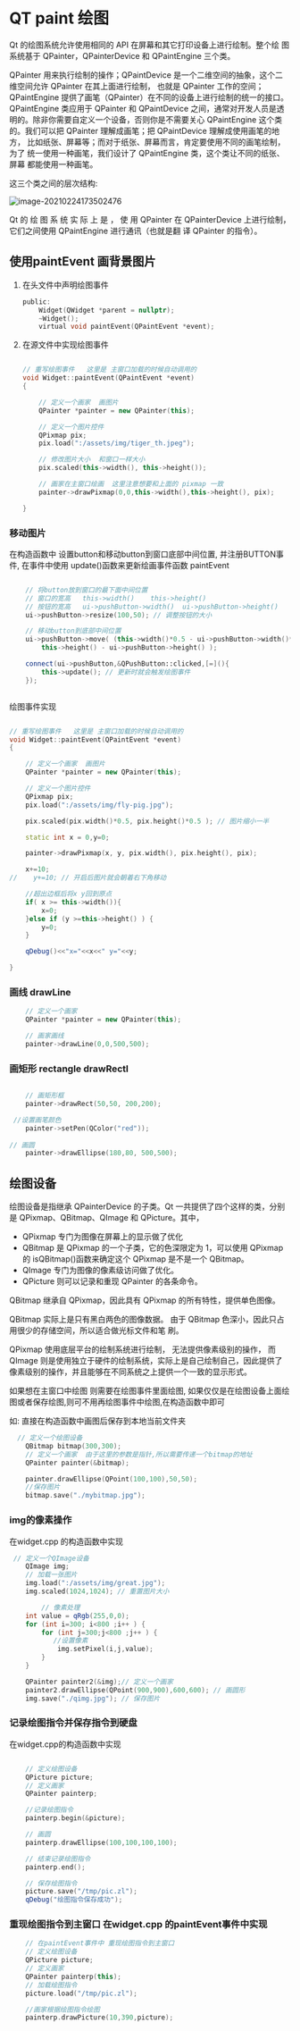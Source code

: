 # QT  paint 绘图

Qt 的绘图系统允许使用相同的 API 在屏幕和其它打印设备上进行绘制。整个绘 图系统基于 QPainter，QPainterDevice 和 QPaintEngine 三个类。

QPainter 用来执行绘制的操作；QPaintDevice 是一个二维空间的抽象，这个二 维空间允许 QPainter 在其上面进行绘制， 也就是 QPainter 工作的空间； QPaintEngine 提供了画笔（QPainter）在不同的设备上进行绘制的统一的接口。 QPaintEngine 类应用于 QPainter 和 QPaintDevice 之间，通常对开发人员是透 明的。除非你需要自定义一个设备，否则你是不需要关心 QPaintEngine 这个类 的。我们可以把 QPainter 理解成画笔；把 QPaintDevice 理解成使用画笔的地方， 比如纸张、屏幕等；而对于纸张、屏幕而言，肯定要使用不同的画笔绘制，为了 统一使用一种画笔，我们设计了 QPaintEngine 类，这个类让不同的纸张、屏幕 都能使用一种画笔。

这三个类之间的层次结构:

![image-20210224173502476](./docs/painter0.png)



Qt 的 绘 图 系 统 实 际 上 是 ， 使 用 QPainter 在 QPainterDevice 上进行绘制，它们之间使用 QPaintEngine 进行通讯（也就是翻 译 QPainter 的指令）。



## 使用paintEvent 画背景图片



1. 在头文件中声明绘图事件

   ~~~h
   public:
       Widget(QWidget *parent = nullptr);
       ~Widget();
       virtual void paintEvent(QPaintEvent *event);
   ~~~

   

2. 在源文件中实现绘图事件

   ~~~cpp
   
   // 重写绘图事件   这里是 主窗口加载的时候自动调用的
   void Widget::paintEvent(QPaintEvent *event)
   {
   
       // 定义一个画家  画图片
       QPainter *painter = new QPainter(this);
   
       // 定义一个图片控件
       QPixmap pix;
       pix.load(":/assets/img/tiger_th.jpeg");
   
       // 修改图片大小  和窗口一样大小
       pix.scaled(this->width(), this->height());
   
       // 画家在主窗口绘画  这里注意想要和上面的 pixmap 一致
       painter->drawPixmap(0,0,this->width(),this->height(), pix);
   
   }
   
   ~~~



### 移动图片

在构造函数中 设置button和移动button到窗口底部中间位置, 并注册BUTTON事件,  在事件中使用 update()函数来更新绘画事件函数 paintEvent

~~~cpp

    // 将button放到窗口的最下面中间位置
    // 窗口的宽高   this->width()    this->height()
    // 按钮的宽高   ui->pushButton->width()  ui->pushButton->height()
    ui->pushButton->resize(100,50); // 调整按钮的大小

    // 移动button到底部中间位置
    ui->pushButton->move( (this->width()*0.5 - ui->pushButton->width()*0.5),\
        this->height() - ui->pushButton->height() );

    connect(ui->pushButton,&QPushButton::clicked,[=](){
        this->update(); // 更新时就会触发绘图事件
    });



~~~

绘图事件实现

~~~cpp

// 重写绘图事件   这里是 主窗口加载的时候自动调用的
void Widget::paintEvent(QPaintEvent *event)
{

    // 定义一个画家  画图片
    QPainter *painter = new QPainter(this);

    // 定义一个图片控件
    QPixmap pix;
    pix.load(":/assets/img/fly-pig.jpg");

    pix.scaled(pix.width()*0.5, pix.height()*0.5 ); // 图片缩小一半

    static int x = 0,y=0;

    painter->drawPixmap(x, y, pix.width(), pix.height(), pix);

    x+=10;
//    y+=10; // 开启后图片就会朝着右下角移动

    //超出边框后将x y回到原点
    if( x >= this->width()){
        x=0;
    }else if (y >=this->height() ) {
        y=0;
    }

    qDebug()<<"x="<<x<<" y="<<y;

}

~~~





###  画线 drawLine



```cpp
    // 定义一个画家 
    QPainter *painter = new QPainter(this);

    // 画家画线
    painter->drawLine(0,0,500,500);
```



### 画矩形 rectangle         drawRectl

~~~cpp

    // 画矩形框
    painter->drawRect(50,50, 200,200);

~~~



~~~cpp
 //设置画笔颜色
    painter->setPen(QColor("red"));
 
// 画圆
    painter->drawEllipse(180,80, 500,500);

~~~





## 绘图设备

绘图设备是指继承 QPainterDevice 的子类。Qt 一共提供了四个这样的类，分别 是 QPixmap、QBitmap、QImage 和 QPicture。其中， 

- QPixmap 专门为图像在屏幕上的显示做了优化 
- QBitmap 是 QPixmap 的一个子类，它的色深限定为 1，可以使用 QPixmap 的 isQBitmap()函数来确定这个 QPixmap 是不是一个 QBitmap。 
- QImage 专门为图像的像素级访问做了优化。 
- QPicture 则可以记录和重现 QPainter 的各条命令。



QBitmap 继承自 QPixmap，因此具有 QPixmap 的所有特性，提供单色图像。

QBitmap 实际上是只有黑白两色的图像数据。 由于 QBitmap 色深小，因此只占用很少的存储空间，所以适合做光标文件和笔 刷。



QPixmap 使用底层平台的绘制系统进行绘制， 无法提供像素级别的操作， 而 QImage 则是使用独立于硬件的绘制系统，实际上是自己绘制自己，因此提供了 像素级别的操作，并且能够在不同系统之上提供一个一致的显示形式。



如果想在主窗口中绘图  则需要在绘图事件里面绘图,  如果仅仅是在绘图设备上面绘图或者保存绘图,则可不用再绘图事件中绘图,在构造函数中即可



如: 直接在构造函数中画图后保存到本地当前文件夹

~~~cpp
  // 定义一个绘图设备
    QBitmap bitmap(300,300);
    // 定义一个画家  由于这里的参数是指针,所以需要传递一个bitmap的地址
    QPainter painter(&bitmap);

    painter.drawEllipse(QPoint(100,100),50,50);
    //保存图片
    bitmap.save("./mybitmap.jpg");

~~~



### img的像素操作

在widget.cpp 的构造函数中实现

~~~cpp
 // 定义一个QImage设备
    QImage img;
    // 加载一张图片
    img.load(":/assets/img/great.jpg");
    img.scaled(1024,1024); // 重置图片大小

		// 像素处理
    int value = qRgb(255,0,0);
    for (int i=300; i<800 ;i++ ) {
        for (int j=300;j<800 ;j++ ) {
           //设置像素
            img.setPixel(i,j,value);
        }
    }

    QPainter painter2(&img);// 定义一个画家
    painter2.drawEllipse(QPoint(900,900),600,600); // 画圆形
    img.save("./qimg.jpg"); // 保存图片

~~~



### 记录绘图指令并保存指令到硬盘

在widget.cpp的构造函数中实现

~~~cpp

    // 定义绘图设备
    QPicture picture;
    // 定义画家
    QPainter painterp;

    //记录绘图指令
    painterp.begin(&picture);

    // 画圆
    painterp.drawEllipse(100,100,100,100);

    // 结束记录绘图指令
    painterp.end();

    // 保存绘图指令
    picture.save("/tmp/pic.zl");
    qDebug("绘图指令保存成功");
~~~



### 重现绘图指令到主窗口 在widget.cpp 的paintEvent事件中实现

~~~cpp
    // 在paintEvent事件中 重现绘图指令到主窗口
    // 定义绘图设备
    QPicture picture;
    // 定义画家
    QPainter painterp(this);
    // 加载绘图指令
    picture.load("/tmp/pic.zl");

    //画家根据绘图指令绘图
    painterp.drawPicture(10,390,picture);

~~~















